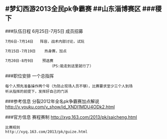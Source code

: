 #梦幻西游2013全民pk争霸赛
##山东淄博赛区
###稷下
---
###队伍日程
    6月25日-7月5日    成员招募

    7月6日-7月14日   阵容，战术内部讨论，试玩

    7月15日-7月19日    热身赛，加点

    7月20日-8月9日    预选赛
                        （PS:能走到这里就行了）

###职位安排
    一个总指挥
	
	每个人预先准备操作两个号（为防止现场人员不够），比赛要求至少三个人到场
    听从指挥的前提下，发挥好自己的门派

###参考信息
	分裂2012年全名pk争霸赛加点解说
        http://v.youku.com/v_show/id_XNDI1MDU4ODk2.html

###官方信息
	赛程赛制
    http://xyq.163.com/2013/pk/saicheng.html

	比赛规则
    http://xyq.163.com/2013/pk/guize.html